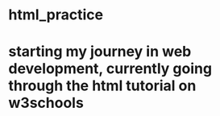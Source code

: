 # html_practice
# starting my journey in web development, currently going through the html tutorial on w3schools